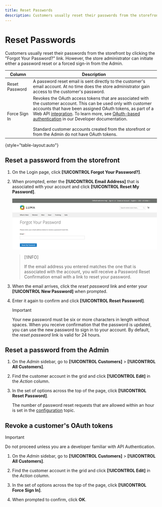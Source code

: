 ```yaml
---
title: Reset Passwords
description: Customers usually reset their passwords from the storefront but a store administrator can initiate either a password reset or a forced sign-in from the Admin.
---
```


# Reset Passwords

Customers usually reset their passwords from the storefront by clicking the "Forgot Your Password?" link. However, the store administrator can initiate either a password reset or a forced sign-in from the Admin.


|Column|Description|
| --- | --- |
|Reset Password | A password reset email is sent directly to the customer's email account. At no time does the store administrator gain access to the customer's password.|
|Force Sign In | Revokes the OAuth access tokens that are associated with the customer account. This can be used only with customer accounts that have been assigned OAuth tokens, as part of a Web API [integration](../systems/integrations.md). To learn more, see [OAuth-based authentication](https://developer.adobe.com/commerce/webapi/get-started/authentication/gs-authentication-oauth/) in our Developer documentation. <br/><br/>Standard customer accounts created from the storefront or from the Admin do not have OAuth tokens.|

{style="table-layout:auto"}

## Reset a password from the storefront

1. On the Login page, click **[!UICONTROL Forgot Your Password?]**.

1. When prompted, enter the **[!UICONTROL Email Address]** that is associated with your account and click **[!UICONTROL Reset My Password]**.

   ![Forgot Your Password](assets/forgot-password.png)

   >[!INFO]
   >
   > If the email address you entered matches the one that is associated with the account, you will receive a Password Reset Confirmation email with a link to reset your password.

1. When the email arrives, click the _reset password_ link and enter your **[!UICONTROL New Password]** when prompted.

1. Enter it again to confirm and click **[!UICONTROL Reset Password]**.
   
   >[!IMPORTANT]
   >
   > Your new password must be six or more characters in length without spaces. When you receive confirmation that the password is updated, you can use the new password to sign in to your account. By default, the _reset password_ link is valid for 24 hours.

## Reset a password from the Admin

1. On the _Admin_ sidebar, go to **[!UICONTROL Customers]** > **[!UICONTROL All Customers]**.

1. Find the customer account in the grid and click **[!UICONTROL Edit]** in the _Action_ column.

1. In the set of options across the top of the page, click **[!UICONTROL Reset Password]**.

   The number of password reset requests that are allowed within an hour is set in the [configuration](https://docs.magento.com/user-guide/configuration/customers/customer-configuration.html) topic.

## Revoke a customer's OAuth tokens

>[!IMPORTANT]
>
> Do not proceed unless you are a developer familiar with API Authentication.

1. On the _Admin_ sidebar, go to **[!UICONTROL Customers]** > **[!UICONTROL All Customers]**.

1. Find the customer account in the grid and click **[!UICONTROL Edit]** in the _Action_ column.

1. In the set of options across the top of the page, click **[!UICONTROL Force Sign In]**.

1. When prompted to confirm, click **OK**.
